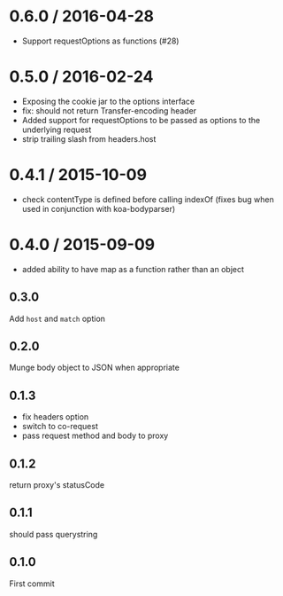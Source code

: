 
0.6.0 / 2016-04-28
==================

  * Support requestOptions as functions (#28)

0.5.0 / 2016-02-24
==================

  * Exposing the cookie jar to the options interface
  * fix: should not return Transfer-encoding header
  * Added support for requestOptions to be passed as options to the underlying request
  * strip trailing slash from headers.host

0.4.1 / 2015-10-09
==================

  * check contentType is defined before calling indexOf (fixes bug when used in conjunction with koa-bodyparser)

0.4.0 / 2015-09-09
==================

  * added ability to have map as a function rather than an object

## 0.3.0

Add `host` and `match` option

## 0.2.0

Munge body object to JSON when appropriate

## 0.1.3

- fix headers option
- switch to co-request
- pass request method and body to proxy

## 0.1.2

return proxy's statusCode

## 0.1.1

should pass querystring

## 0.1.0

First commit
